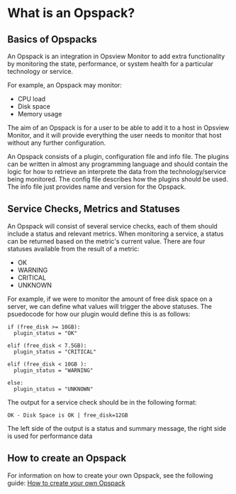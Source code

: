 # What is an Opspack?

## Basics of Opspacks

An Opspack is an integration in Opsview Monitor to add extra functionality by monitoring the state, performance, or system health for a particular technology or service.

For example, an Opspack may monitor:

* CPU load
* Disk space
* Memory usage

The aim of an Opspack is for a user to be able to add it to a host in Opsview Monitor, and it will provide everything the user needs to monitor that host without any further configuration.

An Opspack consists of a plugin, configuration file and info file. The plugins can be written in almost any programming language and should contain the logic for how to retrieve an interprete the data from the technology/service being monitored. The config file describes how the plugins should be used. The info file just provides name and version for the Opspack.

## Service Checks, Metrics and Statuses

An Opspack will consist of several service checks, each of them should include a status and relevant metrics. When monitoring a service, a status can be returned based on the metric's current value. There are four statuses available from the result of a metric:

  * OK
  * WARNING
  * CRITICAL
  * UNKNOWN

For example, if we were to monitor the amount of free disk space on a server, we can define what values will trigger the above statuses. The psuedocode for how our plugin would define this is as follows:

```
if (free_disk >= 10GB):
  plugin_status = "OK"

elif (free_disk < 7.5GB):
  plugin_status = "CRITICAL"

elif (free_disk < 10GB ):
  plugin_status = "WARNING"

else:
  plugin_status = "UNKNOWN"
```

The output for a service check should be in the following format:

`OK - Disk Space is OK | free_disk=12GB`

The left side of the output is a status and summary message, the right side is used for performance data

## How to create an Opspack

For information on how to create your own Opspack, see the following guide: [How to create your own Opspack](https://github.com/opsview/Opsview-Integrations/blob/master/CREATE_OPSPACK.md)
